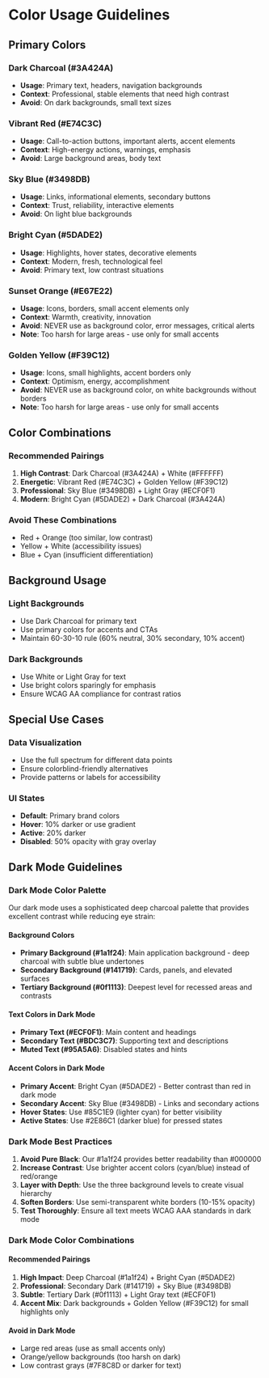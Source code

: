 # Color Usage Guidelines

## Primary Colors

### Dark Charcoal (#3A424A)
- **Usage**: Primary text, headers, navigation backgrounds
- **Context**: Professional, stable elements that need high contrast
- **Avoid**: On dark backgrounds, small text sizes

### Vibrant Red (#E74C3C)
- **Usage**: Call-to-action buttons, important alerts, accent elements
- **Context**: High-energy actions, warnings, emphasis
- **Avoid**: Large background areas, body text

### Sky Blue (#3498DB)
- **Usage**: Links, informational elements, secondary buttons
- **Context**: Trust, reliability, interactive elements
- **Avoid**: On light blue backgrounds

### Bright Cyan (#5DADE2)
- **Usage**: Highlights, hover states, decorative elements
- **Context**: Modern, fresh, technological feel
- **Avoid**: Primary text, low contrast situations

### Sunset Orange (#E67E22)
- **Usage**: Icons, borders, small accent elements only
- **Context**: Warmth, creativity, innovation
- **Avoid**: NEVER use as background color, error messages, critical alerts
- **Note**: Too harsh for large areas - use only for small accents

### Golden Yellow (#F39C12)
- **Usage**: Icons, small highlights, accent borders only
- **Context**: Optimism, energy, accomplishment
- **Avoid**: NEVER use as background color, on white backgrounds without borders
- **Note**: Too harsh for large areas - use only for small accents

## Color Combinations

### Recommended Pairings
1. **High Contrast**: Dark Charcoal (#3A424A) + White (#FFFFFF)
2. **Energetic**: Vibrant Red (#E74C3C) + Golden Yellow (#F39C12)
3. **Professional**: Sky Blue (#3498DB) + Light Gray (#ECF0F1)
4. **Modern**: Bright Cyan (#5DADE2) + Dark Charcoal (#3A424A)

### Avoid These Combinations
- Red + Orange (too similar, low contrast)
- Yellow + White (accessibility issues)
- Blue + Cyan (insufficient differentiation)

## Background Usage

### Light Backgrounds
- Use Dark Charcoal for primary text
- Use primary colors for accents and CTAs
- Maintain 60-30-10 rule (60% neutral, 30% secondary, 10% accent)

### Dark Backgrounds
- Use White or Light Gray for text
- Use bright colors sparingly for emphasis
- Ensure WCAG AA compliance for contrast ratios

## Special Use Cases

### Data Visualization
- Use the full spectrum for different data points
- Ensure colorblind-friendly alternatives
- Provide patterns or labels for accessibility

### UI States
- **Default**: Primary brand colors
- **Hover**: 10% darker or use gradient
- **Active**: 20% darker
- **Disabled**: 50% opacity with gray overlay

## Dark Mode Guidelines

### Dark Mode Color Palette
Our dark mode uses a sophisticated deep charcoal palette that provides excellent contrast while reducing eye strain:

#### Background Colors
- **Primary Background (#1a1f24)**: Main application background - deep charcoal with subtle blue undertones
- **Secondary Background (#141719)**: Cards, panels, and elevated surfaces
- **Tertiary Background (#0f1113)**: Deepest level for recessed areas and contrasts

#### Text Colors in Dark Mode
- **Primary Text (#ECF0F1)**: Main content and headings
- **Secondary Text (#BDC3C7)**: Supporting text and descriptions
- **Muted Text (#95A5A6)**: Disabled states and hints

#### Accent Colors in Dark Mode
- **Primary Accent**: Bright Cyan (#5DADE2) - Better contrast than red in dark mode
- **Secondary Accent**: Sky Blue (#3498DB) - Links and secondary actions
- **Hover States**: Use #85C1E9 (lighter cyan) for better visibility
- **Active States**: Use #2E86C1 (darker blue) for pressed states

### Dark Mode Best Practices
1. **Avoid Pure Black**: Our #1a1f24 provides better readability than #000000
2. **Increase Contrast**: Use brighter accent colors (cyan/blue) instead of red/orange
3. **Layer with Depth**: Use the three background levels to create visual hierarchy
4. **Soften Borders**: Use semi-transparent white borders (10-15% opacity)
5. **Test Thoroughly**: Ensure all text meets WCAG AAA standards in dark mode

### Dark Mode Color Combinations
#### Recommended Pairings
1. **High Impact**: Deep Charcoal (#1a1f24) + Bright Cyan (#5DADE2)
2. **Professional**: Secondary Dark (#141719) + Sky Blue (#3498DB)
3. **Subtle**: Tertiary Dark (#0f1113) + Light Gray text (#ECF0F1)
4. **Accent Mix**: Dark backgrounds + Golden Yellow (#F39C12) for small highlights only

#### Avoid in Dark Mode
- Large red areas (use as small accents only)
- Orange/yellow backgrounds (too harsh on dark)
- Low contrast grays (#7F8C8D or darker for text)